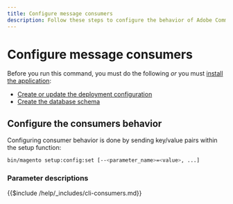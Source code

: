 ```yaml
---
title: Configure message consumers
description: Follow these steps to configure the behavior of Adobe Commerce or Magento Open Source message queue consumers.
---
```


# Configure message consumers

Before you run this command, you must do the following *or* you must [install the application](../advanced.md):

*  [Create or update the deployment configuration](deployment.md)
*  [Create the database schema](database.md)

## Configure the consumers behavior

Configuring consumer behavior is done by sending key/value pairs within the setup function:

```bash
bin/magento setup:config:set [--<parameter_name>=<value>, ...]
```

### Parameter descriptions

{{$include /help/_includes/cli-consumers.md}}
